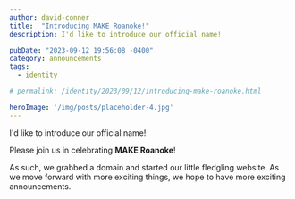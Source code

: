 ```yaml
---
author: david-conner
title:  "Introducing MAKE Roanoke!"
description: I'd like to introduce our official name!

pubDate: "2023-09-12 19:56:08 -0400"
category: announcements
tags: 
  - identity

# permalink: /identity/2023/09/12/introducing-make-roanoke.html

heroImage: '/img/posts/placeholder-4.jpg'
---
```


I'd like to introduce our official name! 

Please join us in celebrating **MAKE Roanoke**!

As such, we grabbed a domain and started our little fledgling website.  As we
move forward with more exciting things, we hope to have more exciting
announcements. 

